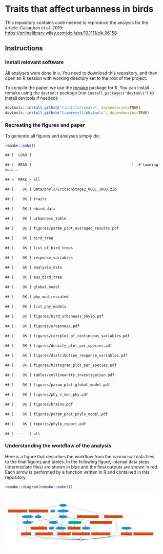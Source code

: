Traits that affect urbanness in birds
================

This repository contains code needed to reproduce the analysis for the article: Callaghan et al. 2019: https://onlinelibrary.wiley.com/doi/abs/10.1111/oik.06158

Instructions
------------

### Install relevant software

All analyses were done in `R`. You need to download this repository, and then open an R session with working directory set to the root of the project.

To compile the paper, we use the [remake](https://github.com/richfitz/remake) package for R. You can install remake using the `devtools` package (run `install.packages("devtools")` to install devtools if needed):

``` r
devtools::install_github("richfitz/remake", dependencies=TRUE)
devtools::install_github("liamrevell/phytools", dependencies=TRUE)
```

### Recreating the figures and paper

To generate all figures and analyses simply do:

``` r
remake::make()
```

    ## [  LOAD ]

    ## [  READ ]                                              |  # loading sou...

    ## <  MAKE > all

    ## [    OK ] Data/phylo/EricsonStage2_0001_1000.zip

    ## [    OK ] traits

    ## [    OK ] ebird_data

    ## [    OK ] urbanness_table

    ## [    OK ] figures/param_plot_averaged_results.pdf

    ## [    OK ] bird_tree

    ## [    OK ] list_of_bird_trees

    ## [    OK ] response_variables

    ## [    OK ] analysis_data

    ## [    OK ] aus_bird_tree

    ## [    OK ] global_model

    ## [    OK ] phy_mod_rescaled

    ## [    OK ] list_phy_models

    ## [    OK ] figures/bird_urbanness_phylo.pdf

    ## [    OK ] figures/urbanness.pdf

    ## [    OK ] figures/corrplot_of_continuous_variables.pdf

    ## [    OK ] figures/density_plot_per_species.pdf

    ## [    OK ] figures/distribution_response_variables.pdf

    ## [    OK ] figures/histogram_plot_per_species.pdf

    ## [    OK ] tables/collinearity_investigation.pdf

    ## [    OK ] figures/param_plot_global_model.pdf

    ## [    OK ] figures/phy_v_non_phy.pdf

    ## [    OK ] figures/brains.pdf

    ## [    OK ] figures/param_plot_phylo_model.pdf

    ## [    OK ] reports/phylo_report.pdf

    ## [ ----- ] all

### Understanding the workflow of the analysis

Here is a figure that describes the workflow from the cannonical data files to the final figures and tables. In the following figure, internal data steps (intermediate files) are shown in blue and the final outputs are shown in red. Each arrow is performed by a function written in R and contained in this repository.

``` r
remake::diagram(remake::make())
```

![](workflow.png)
